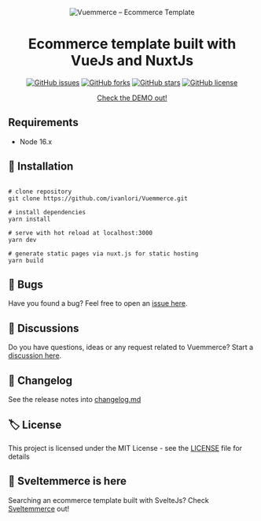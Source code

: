 <p align="center">
  <img
    src="https://raw.githubusercontent.com/ivanlori/Vuemmerce/master/media/Vuemmerce-logo.jpg"
    alt="Vuemmerce – Ecommerce Template"
  />
</p>
<h1 align="center">
  Ecommerce template built with VueJs and NuxtJs
</h1>
<p align="center">
<a href="https://github.com/ivanlori/Vuemmerce/issues"><img alt="GitHub issues" src="https://img.shields.io/github/issues/ivanlori/Vuemmerce"></a>
<a href="https://github.com/ivanlori/Vuemmerce/network"><img alt="GitHub forks" src="https://img.shields.io/github/forks/ivanlori/Vuemmerce"></a>
<a href="https://github.com/ivanlori/Vuemmerce/stargazers"><img alt="GitHub stars" src="https://img.shields.io/github/stars/ivanlori/Vuemmerce"></a>
<a href="https://github.com/ivanlori/Vuemmerce/blob/master/LICENSE"><img alt="GitHub license" src="https://img.shields.io/github/license/ivanlori/Vuemmerce"></a>
</p>

<p align="center">
  <a href="https://ivanlori.github.io/Vuemmerce">Check the DEMO out!</a>
</p>

## Requirements

- Node 16.x

## 🚀 Installation

```

# clone repository
git clone https://github.com/ivanlori/Vuemmerce.git

# install dependencies
yarn install

# serve with hot reload at localhost:3000
yarn dev

# generate static pages via nuxt.js for static hosting
yarn build
```

## 🐛 Bugs

Have you found a bug? Feel free to open an <a href="https://github.com/ivanlori/Vuemmerce/issues/new?assignees=&labels=&template=bug_report.md&title=">issue here</a>.

## 🙋 Discussions

Do you have questions, ideas or any request related to Vuemmerce? Start a <a href="https://github.com/ivanlori/Vuemmerce/discussions">discussion here</a>.

## 📌 Changelog

See the release notes into [changelog.md](changelog.md)

## 🏷️ License

This project is licensed under the MIT License - see the [LICENSE](LICENSE) file for details

## 📣 Sveltemmerce is here

Searching an ecommerce template built with SvelteJs?
Check [Sveltemmerce](https://github.com/ivanlori/Sveltemmerce) out!
